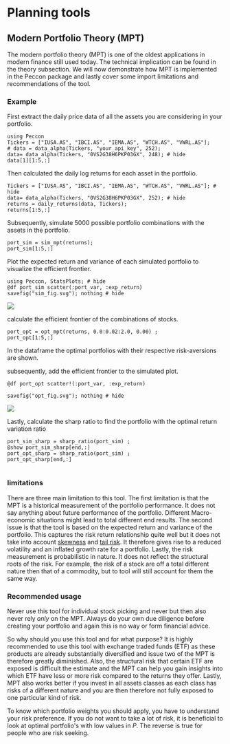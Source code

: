 # Planning tools
## Modern Portfolio Theory (MPT) 
The modern portfolio theory (MPT) is one of the oldest applications in modern finance still used today. The technical implication can be found in the theory subsection.  We will now demonstrate how MPT is implemented in the Peccon package and lastly cover some import limitations and recommendations of the tool. 
### Example  

First extract the daily price data of all the assets you are considering in your portfolio. 
```@example mpt
using Peccon
Tickers = ["IUSA.AS", "IBCI.AS", "IEMA.AS", "WTCH.AS", "VWRL.AS"]; 
# data = data_alpha(Tickers, "your_api_key", 252);
data= data_alpha(Tickers, "0VS2G38H6PKP03GX", 248); # hide
data[1][1:5,:]

``` 

Then calculated the daily log returns for each asset in the portfolio. 


```@example mpt
Tickers = ["IUSA.AS", "IBCI.AS", "IEMA.AS", "WTCH.AS", "VWRL.AS"]; # hide
data= data_alpha(Tickers, "0VS2G38H6PKP03GX", 252); # hide
returns = daily_returns(data, Tickers);
returns[1:5,:]
```

Subsequently, simulate 5000 possible portfolio combinations with the assets in the portfolio. 
```@example mpt 
port_sim = sim_mpt(returns);
port_sim[1:5,:]

```

Plot the expected return and variance of each simulated portfolio to visualize the efficient frontier.  
```@example mpt 
using Peccon, StatsPlots; # hide
@df port_sim scatter(:port_var, :exp_return)
savefig("sim_fig.svg"); nothing # hide 
``` 
![](sim_fig.svg)

calculate the efficient frontier of the combinations of stocks. 

```@example mpt
port_opt = opt_mpt(returns, 0.0:0.02:2.0, 0.00) ; 
port_opt[1:5,:]
```
In the dataframe the optimal portfolios with their respective risk-aversions are shown. 


subsequently, add the efficient frontier to the simulated plot. 

```@example mpt
@df port_opt scatter!(:port_var, :exp_return)

savefig("opt_fig.svg"); nothing # hide 
``` 
![](opt_fig.svg)

Lastly, calculate the sharp ratio to find the portfolio with the optimal  return variation ratio 

```@example mpt 
port_sim_sharp = sharp_ratio(port_sim) ; 
@show port_sim_sharp[end,:]
port_opt_sharp = sharp_ratio(port_sim) ; 
port_opt_sharp[end,:]


```

### limitations 

There are three main limitation to this tool. The first limitation is that the MPT is a historical measurement of the portfolio performance. It does not say anything about future performance of the portfolio. Different Macro-economic situations might lead to total different end results. The second issue is that the tool is based on the expected return and variance of the portfolio. This captures the risk return relationship quite well but it does not take into account [skewness](https://en.wikipedia.org/wiki/Skewness) and [tail risk](https://en.wikipedia.org/wiki/Tail_risk). It therefore gives rise to a reduced volatility and an inflated growth rate for a portfolio. Lastly, the risk measurement is probabilistic in nature. It does not reflect the structural roots of the risk. For example, the risk of a stock are off a total different nature then that of a commodity, but to tool will still account for them the same way. 


### Recommended usage
Never use this tool for individual stock picking and never but then also never rely *only* on the MPT. Always do your own due diligence before creating your portfolio and again this is no way or form financial advice. 

So why should you use this tool and for what purpose? It is highly recommended to use this tool with exchange traded funds (ETF) as these products are already substantially diversified and issue two of the MPT is therefore greatly diminished. Also, the structural risk that certain ETF are exposed is difficult the estimate and the MPT can help you gain insights into which ETF have less or more risk compared to the returns they offer. Lastly, MPT also works better if you invest in all assets classes as each class has risks of a different nature and you are then therefore not fully exposed to one particular kind of risk. 

To know which portfolio weights you should apply, you have to understand your risk preference. If you do not want to take a lot of risk, it is beneficial to look at optimal portfolio's with low values in $P$. The reverse is true for people who are risk seeking. 
